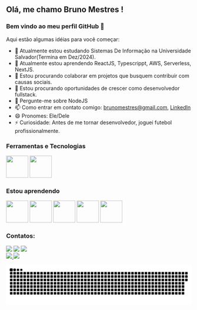 ## Olá, me chamo Bruno Mestres ! 
### Bem vindo ao meu perfil GitHub 👋


Aqui estão algumas idéias para você começar:

- 🔭 Atualmente estou estudando Sistemas De Informação na Universidade Salvador(Termina em Dez/2024).
- 🌱 Atualmente estou aprendendo ReactJS, Typescrippt, AWS, Serverless, NextJS.
- 👯 Estou procurando colaborar em projetos que busquem contribuir com causas sociais.
- 🤔 Estou procurando oportunidades de crescer como desenvolvedor fullstack.
- 💬 Pergunte-me sobre NodeJS
- 📫 Como entrar em contato comigo: brunomestres@gmail.com, [LinkedIn](https://www.linkedin.com/in/brunomestres)
- 😄 Pronomes: Ele/Dele
- ⚡ Curiosidade: Antes de me tornar desenvolvedor, joguei futebol profissionalmente.

### Ferramentas e Tecnologias
<img src="https://cdn.jsdelivr.net/gh/devicons/devicon/icons/nodejs/nodejs-plain.svg" width="60" height="60"/>    <img src="https://cdn.jsdelivr.net/gh/devicons/devicon/icons/git/git-plain.svg" width="60" height="60"/>

### Estou aprendendo
<img src="https://cdn.jsdelivr.net/gh/devicons/devicon/icons/react/react-original-wordmark.svg" width="60" height="60" />    <img src="https://cdn.jsdelivr.net/gh/devicons/devicon/icons/typescript/typescript-plain.svg" width="60" height="60" />    <img src="https://cdn.jsdelivr.net/gh/devicons/devicon/icons/amazonwebservices/amazonwebservices-original.svg"  width="60" height="60"/>    <img src="https://cdn.jsdelivr.net/gh/devicons/devicon/icons/nextjs/nextjs-original.svg" width="60" height="60" />    <img src="https://cdn.jsdelivr.net/gh/devicons/devicon/icons/kubernetes/kubernetes-plain-wordmark.svg" width="60" height="60" />


### Contatos:

<div>
<a href="https://instagram.com/brunomestres" target="_blank"><img src="https://img.shields.io/badge/-Instagram-%23E4405F?style=for-the-badge&logo=instagram&logoColor=white" target="_blank"></a>
<a href = "mailto:brunomestres@gmail.com"><img src="https://img.shields.io/badge/Gmail-D14836?style=for-the-badge&logo=gmail&logoColor=white" target="_blank"></a>
<a href="https://www.linkedin.com/in/brunomestres" target="_blank"><img src="https://img.shields.io/badge/-LinkedIn-%230077B5?style=for-the-badge&logo=linkedin&logoColor=white" target="_blank"></a>   
</div>

<div>
<a href="https://github.com/Brunomestres">
<img height="180em" src="https://github-readme-stats.vercel.app/api/top-langs/?username=Brunomestres&layout=compact&langs_count=7&theme=dracula"/>
<img height="180em" src="https://github-readme-stats.vercel.app/api?username=Brunomestres&show_icons=true&theme=dracula&include_all_commits=true&count_private=true"/>
</div>

  
![Snake animation](https://github.com/Brunomestres/Brunomestres/blob/output/github-contribution-grid-snake.svg)
  
  
<!---
Brunomestres/Brunomestres is a ✨ special ✨ repository because its `README.md` (this file) appears on your GitHub profile.
You can click the Preview link to take a look at your changes.
--->
